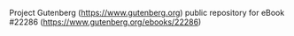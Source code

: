 Project Gutenberg (https://www.gutenberg.org) public repository for eBook #22286 (https://www.gutenberg.org/ebooks/22286)

